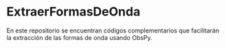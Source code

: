 # ExtraerFormasDeOnda
En este repositorio se encuentran códigos complementarios que facilitarán la extracción de las formas de onda usando ObsPy.
